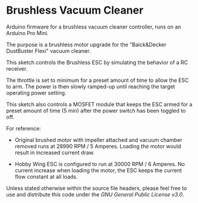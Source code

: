 # Brushless Vacuum Cleaner

Arduino firmware for a brushless vacuum cleaner controller, runs on an Arduino Pro Mini.

The purpose is a brushless motor upgrade for the "Balck&Decker DustBuster Flexi"
vacuum cleaner.

This sketch controls the Brushless ESC by simulating the behavior 
of a RC receiver. 

The throttle is set to minimum for a preset amount of time to 
allow the ESC to arm. The power is then slowly ramped-up until 
reaching the target operating power setting.

This sketch also controls a MOSFET module that keeps the ESC armed
for a preset amount of time (5 min) after the power switch has been
toggled to off.

For reference:

* Original brushed motor with impeller attached and vacuum chamber removed runs at 28990 RPM / 5 Amperes. 
  Loading the motor would result in increased current draw.

* Hobby Wing ESC is configured to run at 30000 RPM / 6 Amperes. 
  No current increase when loading the motor, the ESC keeps the current flow constant at all loads.

Unless stated otherwise within the source file headers, please feel free to use and distribute this code under the *GNU General Public License v3.0*.
